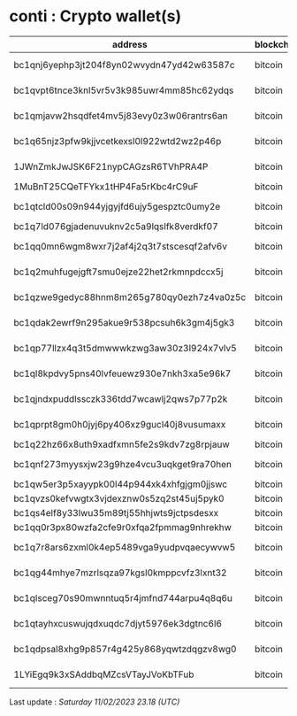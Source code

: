 # conti : Crypto wallet(s)

| address | blockchain | Balance |
|---|---|---|
| bc1qnj6yephp3jt204f8yn02wvydn47yd42w63587c | bitcoin | $ 2011769 |
| bc1qvpt6tnce3knl5vr5v3k985uwr4mm85hc62ydqs | bitcoin | $ 438246 |
| bc1qmjavw2hsqdfet4mv5j83evy0z3w06rantrs6an | bitcoin | $ 483825 |
| bc1q65njz3pfw9kjjvcetkexsl0l922wtd2wz2p46p | bitcoin | $ 5377027 |
| 1JWnZmkJwJSK6F21nypCAGzsR6TVhPRA4P | bitcoin | $ 2523038 |
| 1MuBnT25CQeTFYkx1tHP4Fa5rKbc4rC9uF | bitcoin | $ 1941 |
| bc1qtcld00s09n944yjgyjfd6ujy5gespztc0umy2e | bitcoin | $ 451328 |
| bc1q7ld076gjadenuvuknv2c5a9lqslfk8verdkf07 | bitcoin | $ 91928 |
| bc1qq0mn6wgm8wxr7j2af4j2q3t7stscesqf2afv6v | bitcoin | $ 316585 |
| bc1q2muhfugejgft7smu0ejze22het2rkmnpdccx5j | bitcoin | $ 345309 |
| bc1qzwe9gedyc88hnm8m265g780qy0ezh7z4va0z5c | bitcoin | $ 168135 |
| bc1qdak2ewrf9n295akue9r538pcsuh6k3gm4j5gk3 | bitcoin | $ 152921 |
| bc1qp77llzx4q3t5dmwwwkzwg3aw30z3l924x7vlv5 | bitcoin | $ 202505 |
| bc1ql8kpdvy5pns40lvfeuewz930e7nkh3xa5e96k7 | bitcoin | $ 170895 |
| bc1qjndxpuddlssczk336tdd7wcawlj2qws7p77p2k | bitcoin | $ 150062 |
| bc1qprpt8gm0h0jyj6py406xz9gucl40j8vusumaxx | bitcoin | $ 100918 |
| bc1q22hz66x8uth9xadfxmn5fe2s9kdv7zg8rpjauw | bitcoin | $ 99579 |
| bc1qnf273myysxjw23g9hze4vcu3uqkget9ra70hen | bitcoin | $ 703100 |
| bc1qw5er3p5xayypk00l44p944xk4xhfgjgm0jjswc | bitcoin | $ 0 |
| bc1qvzs0kefvwgtx3vjdexznw0s5zq2st45uj5pyk0 | bitcoin | $ 497 |
| bc1qs4elf8y33lwu35m89tj55hhjwts9jctpsdesxx | bitcoin | $ 0 |
| bc1qq0r3px80wzfa2cfe9r0xfqa2fpmmag9nhrekhw | bitcoin | $ 0 |
| bc1q7r8ars6zxml0k4ep5489vga9yudpvqaecywvw5 | bitcoin | $ 451395 |
| bc1qg44mhye7mzrlsqza97kgsl0kmppcvfz3lxnt32 | bitcoin | $ 508595 |
| bc1qlsceg70s90mwnntuq5r4jmfnd744arpu4q8q6u | bitcoin | $ 756975 |
| bc1qtayhxcuswujqdxuqdc7djyt5976ek3dgtnc6l6 | bitcoin | $ 203101 |
| bc1qdpsal8xhg9p857r4g425y868yqwtzdqgzv8wg0 | bitcoin | $ 598980 |
| 1LYiEgq9k3xSAddbqMZcsVTayJVoKbTFub | bitcoin | $ 1118168 |

Last update : _Saturday 11/02/2023 23.18 (UTC)_

